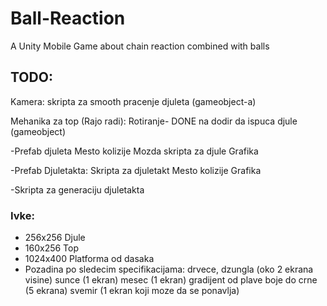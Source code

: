 # Ball-Reaction
A Unity Mobile Game about chain reaction combined with balls

## TODO:

Kamera:
skripta za smooth pracenje djuleta (gameobject-a)

Mehanika za top (Rajo radi):
Rotiranje- DONE
na dodir da ispuca djule (gameobject)

-Prefab djuleta
  Mesto kolizije
  Mozda skripta za djule
  Grafika
  
-Prefab Djuletakta:
  Skripta za djuletakt
  Mesto kolizije
  Grafika

-Skripta za generaciju djuletakta

### Ivke:
- 256x256 Djule
- 160x256 Top
- 1024x400 Platforma od dasaka
- Pozadina po sledecim specifikacijama:
drvece, dzungla (oko 2 ekrana visine)
sunce (1 ekran)
mesec (1 ekran)
gradijent od plave boje do crne (5 ekrana)
svemir (1 ekran koji moze da se ponavlja)
